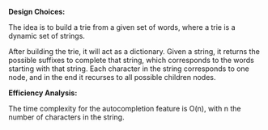 
**Design Choices:**

The idea is to build a trie from a given set of words, where a trie is a dynamic set of strings.

After building the trie, it will act as a dictionary. Given a string, it returns the possible suffixes to complete that string, which corresponds to the words starting with that string. Each character in the string corresponds to one node, and in the end it recurses to all possible children nodes.


**Efficiency Analysis:**

The time complexity for the autocompletion feature is O(n), with n the number of characters in the string.

